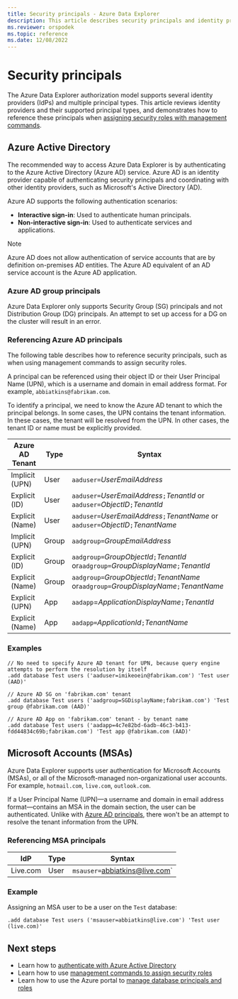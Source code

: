 ```yaml
---
title: Security principals - Azure Data Explorer
description: This article describes security principals and identity providers in Azure Data Explorer.
ms.reviewer: orspodek
ms.topic: reference
ms.date: 12/08/2022
---
```

# Security principals

The Azure Data Explorer authorization model supports several identity providers (IdPs) and multiple principal types.
This article reviews identity providers and their supported principal types, and demonstrates how to reference these principals when [assigning security roles with management commands](../../management/security-roles.md).

## Azure Active Directory

The recommended way to access Azure Data Explorer is by authenticating to the Azure Active Directory (Azure AD) service. Azure AD is an identity provider capable of authenticating security principals and coordinating with other identity providers, such as Microsoft's Active Directory (AD).

Azure AD supports the following authentication scenarios:

* **Interactive sign-in**: Used to authenticate human principals.
* **Non-interactive sign-in**: Used to authenticate services and applications.

> [!NOTE]
> Azure AD does not allow authentication of service accounts that are by definition on-premises AD entities. The Azure AD equivalent of an AD service account is the Azure AD application.

### Azure AD group principals

Azure Data Explorer only supports Security Group (SG) principals and not Distribution Group (DG) principals. An attempt to set up access for a DG on the cluster will result in an error.

### Referencing Azure AD principals

The following table describes how to reference security principals, such as when using management commands to assign security roles.

A principal can be referenced using their object ID or their User Principal Name (UPN), which is a username and domain in email address format. For example, `abbiatkins@fabrikam.com`.

To identify a principal, we need to know the Azure AD tenant to which the principal belongs. In some cases, the UPN contains the tenant information. In these cases, the tenant will be resolved from the UPN. In other cases, the tenant ID or name must be explicitly provided.

| Azure AD Tenant | Type | Syntax |
|--|--|--|
| Implicit (UPN) | User | `aaduser=`*UserEmailAddress* |
| Explicit (ID) | User | `aaduser=`*UserEmailAddress*`;`*TenantId* or `aaduser=`*ObjectID*`;`*TenantId* |
| Explicit (Name) | User | `aaduser=`*UserEmailAddress*`;`*TenantName* or `aaduser=`*ObjectID*`;`*TenantName* |
| Implicit (UPN) | Group | `aadgroup=`*GroupEmailAddress* |
| Explicit (ID) | Group | `aadgroup=`*GroupObjectId*`;`*TenantId* or`aadgroup=`*GroupDisplayName*`;`*TenantId* |
| Explicit (Name) | Group | `aadgroup=`*GroupObjectId*`;`*TenantName* or`aadgroup=`*GroupDisplayName*`;`*TenantName* |
| Explicit (UPN) | App | `aadapp`=*ApplicationDisplayName*`;`*TenantId* |
| Explicit (Name) | App | `aadapp=`*ApplicationId*`;`*TenantName* |

### Examples

```kusto
// No need to specify Azure AD tenant for UPN, because query engine attempts to perform the resolution by itself
.add database Test users ('aaduser=imikeoein@fabrikam.com') 'Test user (AAD)'

// Azure AD SG on 'fabrikam.com' tenant
.add database Test users ('aadgroup=SGDisplayName;fabrikam.com') 'Test group @fabrikam.com (AAD)'

// Azure AD App on 'fabrikam.com' tenant - by tenant name
.add database Test users ('aadapp=4c7e82bd-6adb-46c3-b413-fdd44834c69b;fabrikam.com') 'Test app @fabrikam.com (AAD)'
```

## Microsoft Accounts (MSAs)

Azure Data Explorer supports user authentication for Microsoft Accounts (MSAs), or all of the Microsoft-managed non-organizational user accounts. For example, `hotmail.com`, `live.com`, `outlook.com`.

If a User Principal Name (UPN)—a username and domain in email address format—contains an MSA in the domain section, the user can be authenticated. Unlike with [Azure AD principals](#referencing-azure-ad-principals), there won't be an attempt to resolve the tenant information from the UPN.

### Referencing MSA principals

| IdP | Type | Syntax |
|--|--|--|
| Live.com | User | `msauser=`abbiatkins@live.com` |

### Example

Assigning an MSA user to be a user on the `Test` database:

```kusto
.add database Test users ('msauser=abbiatkins@live.com') 'Test user (live.com)'
```

## Next steps

* Learn how to [authenticate with Azure Active Directory](how-to-authenticate-with-aad.md)
* Learn how to use [management commands to assign security roles](../security-roles.md)
* Learn how to use the Azure portal to [manage database principals and roles](../../../manage-database-permissions.md)
